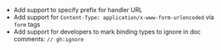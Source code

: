 - Add support to specify prefix for handler URL
- Add support for `Content-Type: application/x-www-form-urlencoded` via `form` tags
- Add support for developers to mark binding types to ignore in doc comments: `// gh:ignore`
